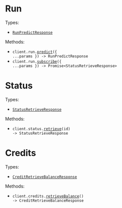 # Run

Types:

- <code><a href="./src/resources/run.ts">RunPredictResponse</a></code>

Methods:

- <code title="post /run">client.run.<a href="./src/resources/run.ts">predict</a>({ ...params }) -> RunPredictResponse</code>
- <code title="post /run">client.run.<a href="./src/resources/run.ts">subscribe</a>({ ...params }) -> Promise&lt;StatusRetrieveResponse&gt;</code>

# Status

Types:

- <code><a href="./src/resources/status.ts">StatusRetrieveResponse</a></code>

Methods:

- <code title="get /status/{id}">client.status.<a href="./src/resources/status.ts">retrieve</a>(id) -> StatusRetrieveResponse</code>

# Credits

Types:

- <code><a href="./src/resources/credits.ts">CreditRetrieveBalanceResponse</a></code>

Methods:

- <code title="get /credits">client.credits.<a href="./src/resources/credits.ts">retrieveBalance</a>() -> CreditRetrieveBalanceResponse</code>
